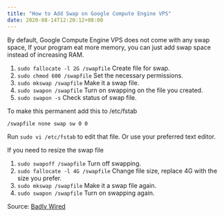 ```yaml
---
title: "How to Add Swap on Google Compute Engine VPS"
date: 2020-08-14T12:20:12+08:00
---
```

By default, Google Compute Engine VPS does not come with any swap space, If your program eat more memory, you can just add swap space instead of increasing RAM.

1. `sudo fallocate -l 2G /swapfile` Create file for swap.
2. `sudo chmod 600 /swapfile` Set the necessary permissions.
3. `sudo mkswap /swapfile` Make it a swap file.
4. `sudo swapon /swapfile` Turn on swapping on the file you created.
5. `sudo swapon -s` Check status of swap file.

To make this permanent add this to /etc/fstab

`/swapfile none swap sw 0 0`

Run `sudo vi /etc/fstab` to edit that file. Or use your preferred text editor.

If you need to resize the swap file

1. `sudo swapoff /swapfile` Turn off swapping.
2. `sudo fallocate -l 4G /swapfile` Change file size, replace 4G with the size you prefer.
3. `sudo mkswap /swapfile` Make it a swap file again.
4. `sudo swapon /swapfile` Turn on swapping again.

Source: [Badly Wired](https://badlywired.com/2016/08/adding-swap-google-compute-engine/)